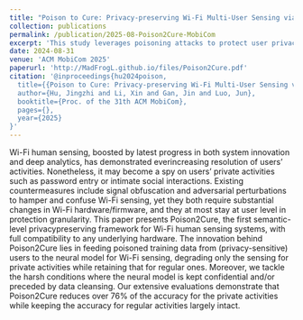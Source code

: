 ```yaml
---
title: "Poison to Cure: Privacy-preserving Wi-Fi Multi-User Sensing via Data Poisoning"
collection: publications
permalink: /publication/2025-08-Poison2Cure-MobiCom
excerpt: 'This study leverages poisoning attacks to protect user privacy. [Code](https://github.com/DeepWiSe888/Poison2Cure)'
date: 2024-08-31
venue: 'ACM MobiCom 2025'
paperurl: 'http://MadFrogL.github.io/files/Poison2Cure.pdf'
citation: '@inproceedings{hu2024poison,
  title={{Poison to Cure: Privacy-preserving Wi-Fi Multi-User Sensing via Data Poisoning}},
  author={Hu, Jingzhi and Li, Xin and Gan, Jin and Luo, Jun},
  booktitle={Proc. of the 31th ACM MobiCom},
  pages={},
  year={2025}
}'
---
```


Wi-Fi human sensing, boosted by latest progress in both system innovation and deep analytics, has demonstrated everincreasing resolution of users’ activities. Nonetheless, it may become a spy on users’ private activities such as password entry or intimate social interactions. Existing countermeasures include signal obfuscation and adversarial perturbations to hamper and confuse Wi-Fi sensing, yet they both require substantial changes in Wi-Fi hardware/firmware, and they at most stay at user level in protection granularity. This paper presents Poison2Cure, the first semantic-level privacypreserving framework for Wi-Fi human sensing systems, with full compatibility to any underlying hardware. The innovation behind Poison2Cure lies in feeding poisoned training data from (privacy-sensitive) users to the neural model for Wi-Fi sensing, degrading only the sensing for private activities while retaining that for regular ones. Moreover, we tackle the harsh conditions where the neural model is kept confidential and/or preceded by data cleansing. Our extensive evaluations demonstrate that Poison2Cure reduces over 76% of the accuracy for the private activities while keeping the accuracy for regular activities largely intact.

